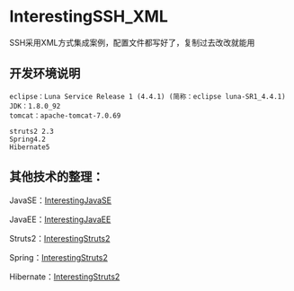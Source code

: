 # InterestingSSH_XML

SSH采用XML方式集成案例，配置文件都写好了，复制过去改改就能用

## 开发环境说明
	eclipse：Luna Service Release 1 (4.4.1) (简称：eclipse luna-SR1_4.4.1)
	JDK：1.8.0_92
	tomcat：apache-tomcat-7.0.69

	struts2 2.3
	Spring4.2
	Hibernate5

## 其他技术的整理：
JavaSE：[InterestingJavaSE](https://github.com/gongchuanjing/InterestingJavaSE.git)

JavaEE：[InterestingJavaEE](https://github.com/gongchuanjing/InterestingJavaEE.git)

Struts2：[InterestingStruts2](https://github.com/gongchuanjing/InterestingStruts2.git)

Spring：[InterestingStruts2](https://github.com/gongchuanjing/InterestingSpring.git)

Hibernate：[InterestingStruts2](https://github.com/gongchuanjing/InterestingHibernate.git)